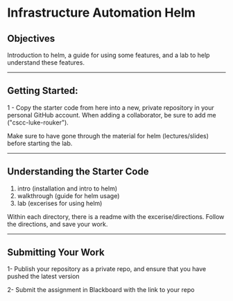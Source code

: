 # Infrastructure Automation Helm


## Objectives

Introduction to helm, a guide for using some features, and a lab to help understand these features.


---
## Getting Started:

1 - Copy the starter code from here into a new, private repository in your personal GitHub account. When adding a collaborator, be sure to add me ("cscc-luke-rouker").

Make sure to have gone through the material for helm (lectures/slides) before starting the lab.

---

## Understanding the Starter Code

1. intro (installation and intro to helm)
2. walkthrough (guide for helm usage)
3. lab (excerises for using helm)


Within each directory, there is a readme with the excerise/directions. Follow the directions, and save your work.


---


## Submitting Your Work

1-  Publish your repository as a private repo, and ensure that you have pushed the latest version

2-  Submit the assignment in Blackboard with the link to your repo
